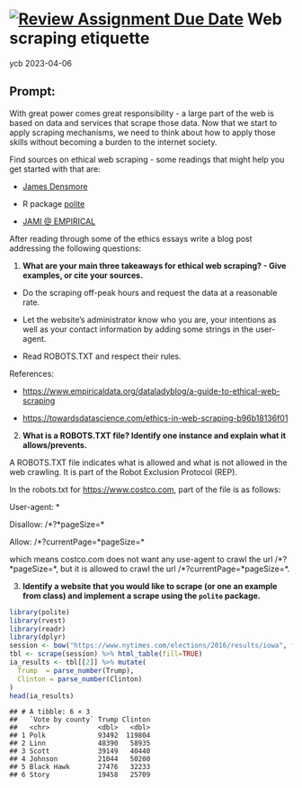 [![Review Assignment Due Date](https://classroom.github.com/assets/deadline-readme-button-24ddc0f5d75046c5622901739e7c5dd533143b0c8e959d652212380cedb1ea36.svg)](https://classroom.github.com/a/r-eeBXSu)
Web scraping etiquette
================
ycb
2023-04-06

## Prompt:

With great power comes great responsibility - a large part of the web is
based on data and services that scrape those data. Now that we start to
apply scraping mechanisms, we need to think about how to apply those
skills without becoming a burden to the internet society.

Find sources on ethical web scraping - some readings that might help you
get started with that are:

- [James
  Densmore](https://towardsdatascience.com/ethics-in-web-scraping-b96b18136f01)

- R package [polite](https://github.com/dmi3kno/polite)

- [JAMI @
  EMPIRICAL](https://www.empiricaldata.org/dataladyblog/a-guide-to-ethical-web-scraping)

After reading through some of the ethics essays write a blog post
addressing the following questions:

1.  **What are your main three takeaways for ethical web scraping? -
    Give examples, or cite your sources.**

- Do the scraping off-peak hours and request the data at a reasonable
  rate.

- Let the website’s administrator know who you are, your intentions as
  well as your contact information by adding some strings in the
  user-agent.

- Read ROBOTS.TXT and respect their rules.

References:

- <https://www.empiricaldata.org/dataladyblog/a-guide-to-ethical-web-scraping>

- <https://towardsdatascience.com/ethics-in-web-scraping-b96b18136f01>

2.  **What is a ROBOTS.TXT file? Identify one instance and explain what
    it allows/prevents.**

A ROBOTS.TXT file indicates what is allowed and what is not allowed in
the web crawling. It is part of the Robot Exclusion Protocol (REP).

In the robots.txt for <https://www.costco.com>, part of the file is as
follows:

User-agent: \*

Disallow: /\*?\*pageSize=\*

Allow: /\*?currentPage=\*pageSize=\*

which means costco.com does not want any use-agent to crawl the url
/\*?\*pageSize=\*, but it is allowed to crawl the url
/\*?currentPage=\*pageSize=\*.

3.  **Identify a website that you would like to scrape (or one an
    example from class) and implement a scrape using the `polite`
    package.**

``` r
library(polite)
library(rvest)
library(readr)
library(dplyr)
session <- bow("https://www.nytimes.com/elections/2016/results/iowa", force = TRUE)
tbl <- scrape(session) %>% html_table(fill=TRUE) 
ia_results <- tbl[[2]] %>% mutate(
  Trump  = parse_number(Trump),
  Clinton = parse_number(Clinton)
)
head(ia_results)
```

    ## # A tibble: 6 × 3
    ##   `Vote by county` Trump Clinton
    ##   <chr>            <dbl>   <dbl>
    ## 1 Polk             93492  119804
    ## 2 Linn             48390   58935
    ## 3 Scott            39149   40440
    ## 4 Johnson          21044   50200
    ## 5 Black Hawk       27476   32233
    ## 6 Story            19458   25709
